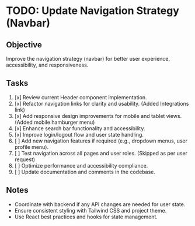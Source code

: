 # TODO: Update Navigation Strategy (Navbar)

## Objective
Improve the navigation strategy (navbar) for better user experience, accessibility, and responsiveness.

## Tasks

1. [x] Review current Header component implementation.
2. [x] Refactor navigation links for clarity and usability. (Added Integrations link)
3. [x] Add responsive design improvements for mobile and tablet views. (Added mobile hamburger menu)
4. [x] Enhance search bar functionality and accessibility.
5. [x] Improve login/logout flow and user state handling.
6. [ ] Add new navigation features if required (e.g., dropdown menus, user profile menu).
7. [ ] Test navigation across all pages and user roles. (Skipped as per user request)
8. [ ] Optimize performance and accessibility compliance.
9. [ ] Update documentation and comments in the codebase.

## Notes
- Coordinate with backend if any API changes are needed for user state.
- Ensure consistent styling with Tailwind CSS and project theme.
- Use React best practices and hooks for state management.
